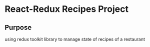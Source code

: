 # React-Redux Recipes Project
## Purpose
 using redux toolkit library to manage state of recipes of a restaurant